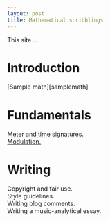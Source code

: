 ```yaml
---
layout: post
title: Mathematical scribblings
---
```



This site ...




# Introduction #
[Sample math][samplemath]




# Fundamentals #

[Meter and time signatures.][meter]  
[Modulation.][modulation]





# Writing #

Copyright and fair use.  
Style guidelines.  
Writing blog comments.  
Writing a music-analytical essay.  




[meter]: meter.html
[modulation]: Modulation.html

